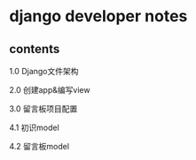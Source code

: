 # django developer notes

## contents

1.0 Django文件架构

2.0 创建app&编写view

3.0 留言板项目配置

4.1 初识model

4.2 留言板model